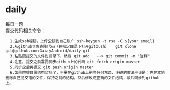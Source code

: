 # daily
每日一题  
提交代码相关命令：

      1.生成ssh秘钥，上传公钥到自己账户 ssh-keygen -t rsa -C ${your email}
      2.从github仓库克隆代码（在指定目录下打开gitbush）   git clone git@github.com:GaiayAndroid/daily.git 
      3.粘贴要提交的文件到目录下，然后 git add . --> git commit -m "注释" 
      4.注意，提交之前需要同步github上的代码 git fetch origin master
      5.同步之后再提交 git push origin master
      6.如果你提目录结构交错了，不要在github上删除任何东西，正确的做法应该是：先在本地删除自己提交错的文件，保持之前的结构，然后修改成正确的文件结构，最后同步到github上。
